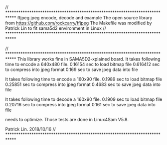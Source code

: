// ****************************************************************************
ffjpeg jpeg encode, decode and example
The open source library from https://github.com/rockcarry/ffjpeg
The Makefile was modified by Patrick Lin to fit sama5d2 environment in Linux
// ****************************************************************************

// ****************************************************************************
This library works fine in SAMA5D2-xplained board.
It takes following time to encode a 640x480 file.
0.16154 sec to load bitmap file
0.616412 sec to compress into jpeg format
0.169 sec to save jpeg data into file

It takes following time to encode a 160x90 file.
0.1989 sec to load bitmap file
0.25851 sec to compress into jpeg format
0.4683 sec to save jpeg data into file

It takes following time to decode a 160x90 file.
0.1909 sec to load bitmap file
0.20716 sec to compress into jpeg format
0.161 sec to save jpeg data into file

needs to optimize.
Those tests are done in Linux4Sam V5.8.

Patrick Lin. 2018/10/16
// ****************************************************************************
